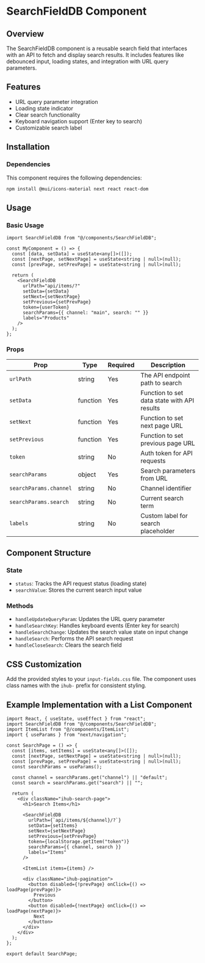 # SearchFieldDB Component

## Overview

The SearchFieldDB component is a reusable search field that interfaces with an API to fetch and display search results. It includes features like debounced input, loading states, and integration with URL query parameters.

## Features

- URL query parameter integration
- Loading state indicator
- Clear search functionality
- Keyboard navigation support (Enter key to search)
- Customizable search label

## Installation

### Dependencies

This component requires the following dependencies:

```bash
npm install @mui/icons-material next react react-dom
```

## Usage

### Basic Usage

```tsx
import SearchFieldDB from "@/components/SearchFieldDB";

const MyComponent = () => {
  const [data, setData] = useState<any[]>([]);
  const [nextPage, setNextPage] = useState<string | null>(null);
  const [prevPage, setPrevPage] = useState<string | null>(null);

  return (
    <SearchFieldDB
      urlPath="api/items/?"
      setData={setData}
      setNext={setNextPage}
      setPrevious={setPrevPage}
      token={userToken}
      searchParams={{ channel: "main", search: "" }}
      labels="Products"
    />
  );
};
```

### Props

| Prop                   | Type     | Required | Description                                 |
| ---------------------- | -------- | -------- | ------------------------------------------- |
| `urlPath`              | string   | Yes      | The API endpoint path to search             |
| `setData`              | function | Yes      | Function to set data state with API results |
| `setNext`              | function | Yes      | Function to set next page URL               |
| `setPrevious`          | function | Yes      | Function to set previous page URL           |
| `token`                | string   | No       | Auth token for API requests                 |
| `searchParams`         | object   | Yes      | Search parameters from URL                  |
| `searchParams.channel` | string   | No       | Channel identifier                          |
| `searchParams.search`  | string   | No       | Current search term                         |
| `labels`               | string   | No       | Custom label for search placeholder         |

## Component Structure

### State

- `status`: Tracks the API request status (loading state)
- `searchValue`: Stores the current search input value

### Methods

- `handleUpdateQueryParam`: Updates the URL query parameter
- `handleSearchKey`: Handles keyboard events (Enter key for search)
- `handleSearchChange`: Updates the search value state on input change
- `handleSearch`: Performs the API search request
- `handleCloseSearch`: Clears the search field

## CSS Customization

Add the provided styles to your `input-fields.css` file. The component uses class names with the `ihub-` prefix for consistent styling.

## Example Implementation with a List Component

```tsx
import React, { useState, useEffect } from "react";
import SearchFieldDB from "@/components/SearchFieldDB";
import ItemList from "@/components/ItemList";
import { useParams } from "next/navigation";

const SearchPage = () => {
  const [items, setItems] = useState<any[]>([]);
  const [nextPage, setNextPage] = useState<string | null>(null);
  const [prevPage, setPrevPage] = useState<string | null>(null);
  const searchParams = useParams();

  const channel = searchParams.get("channel") || "default";
  const search = searchParams.get("search") || "";

  return (
    <div className="ihub-search-page">
      <h1>Search Items</h1>

      <SearchFieldDB
        urlPath={`api/items/${channel}/?`}
        setData={setItems}
        setNext={setNextPage}
        setPrevious={setPrevPage}
        token={localStorage.getItem("token")}
        searchParams={{ channel, search }}
        labels="Items"
      />

      <ItemList items={items} />

      <div className="ihub-pagination">
        <button disabled={!prevPage} onClick={() => loadPage(prevPage)}>
          Previous
        </button>
        <button disabled={!nextPage} onClick={() => loadPage(nextPage)}>
          Next
        </button>
      </div>
    </div>
  );
};

export default SearchPage;
```

